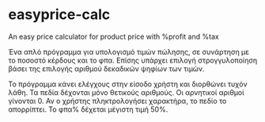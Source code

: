 # easyprice-calc
An easy price calculator for product price with %profit and %tax

Ένα απλό πρόγραμμα για υπολογισμό τιμών πώλησης, σε συνάρτηση με το ποσοστό κέρδους και το φπα.
Επίσης υπάρχει επιλογή στρογγυλοποίηση βάσει της επιλογής αριθμού δεκαδικών ψηφίων των τιμών.

Το πρόγραμμα κάνει ελέγχους στην είσοδο χρήστη και διορθώνει τυχόν λάθη.
Τα πεδία δέχονται μόνο θετικούς αριθμούς. Οι αρνητικοί αριθμοί γίνονται 0. Αν ο χρήστης πληκτρολογήσει χαρακτήρα, το πεδίο το απορρίπτει. 
Το φπα% δέχεται μέγιστη τιμή 50%.
